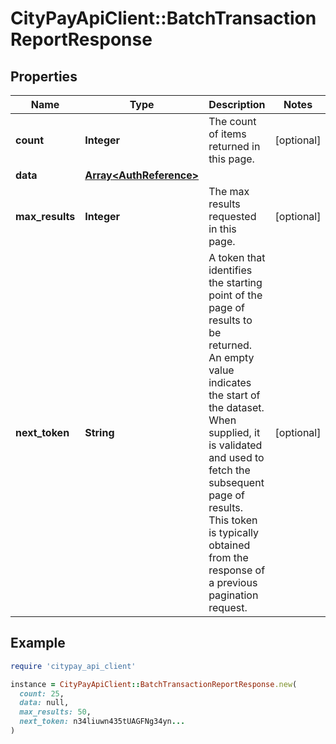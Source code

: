 # CityPayApiClient::BatchTransactionReportResponse

## Properties

| Name | Type | Description | Notes |
| ---- | ---- | ----------- | ----- |
| **count** | **Integer** | The count of items returned in this page. | [optional] |
| **data** | [**Array&lt;AuthReference&gt;**](AuthReference.md) |  |  |
| **max_results** | **Integer** | The max results requested in this page. | [optional] |
| **next_token** | **String** | A token that identifies the starting point of the page of results to be returned. An empty value indicates the start of the dataset. When supplied, it is validated and used to fetch the subsequent page of results. This token is typically obtained from the response of a previous pagination request. | [optional] |

## Example

```ruby
require 'citypay_api_client'

instance = CityPayApiClient::BatchTransactionReportResponse.new(
  count: 25,
  data: null,
  max_results: 50,
  next_token: n34liuwn435tUAGFNg34yn...
)
```

